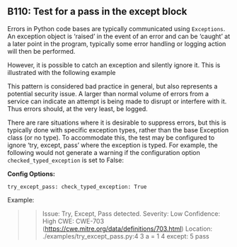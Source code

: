 ## B110: Test for a pass in the except block

Errors in Python code bases are typically communicated using
`Exceptions`. An exception object is ‘raised’ in the event of an error
and can be ‘caught’ at a later point in the program, typically some
error handling or logging action will then be performed.

However, it is possible to catch an exception and silently ignore it.
This is illustrated with the following example

This pattern is considered bad practice in general, but also represents
a potential security issue. A larger than normal volume of errors from a
service can indicate an attempt is being made to disrupt or interfere
with it. Thus errors should, at the very least, be logged.

There are rare situations where it is desirable to suppress errors, but
this is typically done with specific exception types, rather than the
base Exception class (or no type). To accommodate this, the test may be
configured to ignore ‘try, except, pass’ where the exception is typed.
For example, the following would not generate a warning if the
configuration option `checked_typed_exception` is set to False:

**Config Options:**

`try_except_pass:
check_typed_exception: True`

Example:

>> Issue: Try, Except, Pass detected.
Severity: Low   Confidence: High
CWE: CWE-703 (https://cwe.mitre.org/data/definitions/703.html)
Location: ./examples/try_except_pass.py:4
3        a = 1
4    except:
5        pass